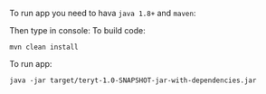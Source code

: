 To run app you need to hava `java 1.8+` and `maven`:

Then type in console:
To build code:

`mvn clean install`

To run app:

`java -jar target/teryt-1.0-SNAPSHOT-jar-with-dependencies.jar`